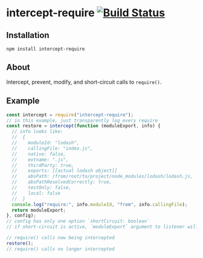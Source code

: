 # intercept-require [![Build Status](https://travis-ci.org/nickb1080/intercept-require.svg?branch=master)](https://travis-ci.org/nickb1080/intercept-require)

## Installation

`npm install intercept-require`

## About
Intercept, prevent, modify, and short-circuit calls to `require()`. 

## Example
```js
const intercept = require("intercept-require");
// in this example, just transparently log every require
const restore = intercept(function (moduleExport, info) {
  // info looks like:
  //  {
  //    moduleId: "lodash",
  //    callingFile: "index.js",
  //    native: false,
  //    extname: ".js",
  //    thirdParty: true,
  //    exports: [[actual lodash object]]
  //    absPath: /from/root/to/project/node_modules/lodash/lodash.js,
  //    absPathResolvedCorrectly: true,
  //    testOnly: false,
  //    local: false
  //  }
  console.log("require:", info.moduleId, "from", info.callingFile);
  return moduleExport;
}, config);
// config has only one option `shortCircuit: boolean`
// if short-circuit is active, `moduleExport` argument to listener will be null

// require() calls now being intercepted
restore();
// require() calls no longer intercepted
```
